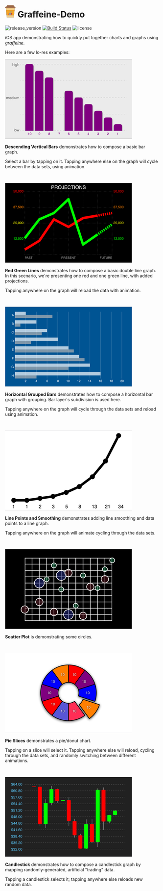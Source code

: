 # ![Graffeine](docs/icon.png) Graffeine-Demo

![release_version](https://img.shields.io/github/tag/quickthyme/graffeine-demo.svg?label=release)
[![Build Status](https://travis-ci.com/quickthyme/graffeine-demo.svg?branch=master)](https://travis-ci.com/quickthyme/graffeine-demo)
![license](https://img.shields.io/github/license/quickthyme/graffeine-demo.svg?color=black)


iOS app demonstrating how to quickly put together charts and graphs using *[graffeine](https://github.com/quickthyme/graffeine)*.

Here are a few lo-res examples:

![sample_1](docs/sample_1.png)

**Descending Vertical Bars** demonstrates how to compose a basic bar graph.

Select a bar by tapping on it. Tapping anywhere else on the graph will cycle
between the data sets, using animation.
 
<br />

![sample_2](docs/sample_2.png)

**Red Green Lines** demonstrates how to compose a basic double line graph.
In this scenario, we're presenting one red and one green line, with added
projections.

Tapping anywhere on the graph will reload the data with animation.

<br />

![sample_3](docs/sample_3.png)

**Horizontal Grouped Bars** demonstrates how to compose a horizontal bar graph with
grouping. Bar layer's subdivision is used here.

Tapping anywhere on the graph will cycle through the data sets and reload
using animation.

<br />

![sample_4](docs/sample_4.png)

**Line Points and Smoothing** demonstrates adding line smoothing and data points
to a line graph.

Tapping anywhere on the graph will animate cycling through the data sets.

<br />

![sample_5](docs/sample_5.png)

**Scatter Plot** is demonstrating some circles.

<br />

![sample_6](docs/sample_6.png)

**Pie Slices** demonstrates a pie/donut chart.

Tapping on a slice will select it. Tapping anywhere else will reload, cycling
through the data sets, and randomly switching between different animations.

<br />

![sample_7](docs/sample_7.png)

**Candlestick** demonstrates how to compose a candlestick graph by mapping
randomly-generated, artificial "trading" data.

Tapping a candlestick selects it; tapping anywhere else reloads new random data.
 
 <br />
